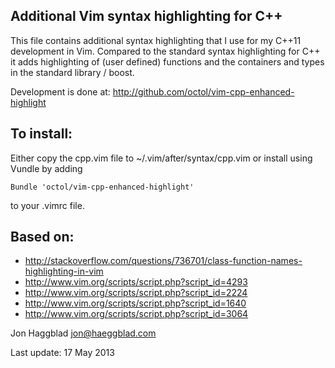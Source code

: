Additional Vim syntax highlighting for C++
------------------------------------------

This file contains additional syntax highlighting that I use for my C++11
development in Vim. Compared to the standard syntax highlighting for C++ it
adds highlighting of (user defined) functions and the containers and types 
in the standard library / boost.

Development is done at: http://github.com/octol/vim-cpp-enhanced-highlight

To install:
-----------

Either copy the cpp.vim file to ~/.vim/after/syntax/cpp.vim
or install using Vundle by adding

    Bundle 'octol/vim-cpp-enhanced-highlight'

to your .vimrc file. 


Based on:
---------

- http://stackoverflow.com/questions/736701/class-function-names-highlighting-in-vim
- http://www.vim.org/scripts/script.php?script_id=4293
- http://www.vim.org/scripts/script.php?script_id=2224
- http://www.vim.org/scripts/script.php?script_id=1640
- http://www.vim.org/scripts/script.php?script_id=3064

Jon Haggblad <jon@haeggblad.com>

Last update: 17 May 2013

